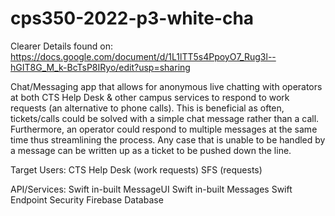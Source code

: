 # cps350-2022-p3-white-cha

Clearer Details found on:
https://docs.google.com/document/d/1L1lTT5s4PpoyO7_Rug3l--hGIT8G_M_k-BcTsP8IRyo/edit?usp=sharing

Chat/Messaging app that allows for anonymous live chatting with operators at both CTS Help Desk & other campus services to respond to work requests (an alternative to phone calls). This is beneficial as often, tickets/calls could be solved with a simple chat message rather than a call. Furthermore, an operator could respond to multiple messages at the same time thus streamlining the process. Any case that is unable to be handled by a message can be written up as a ticket to be pushed down the line. 


Target Users:
CTS Help Desk (work requests)
SFS (requests)


API/Services:
Swift in-built MessageUI
Swift in-built Messages
Swift Endpoint Security
Firebase Database




